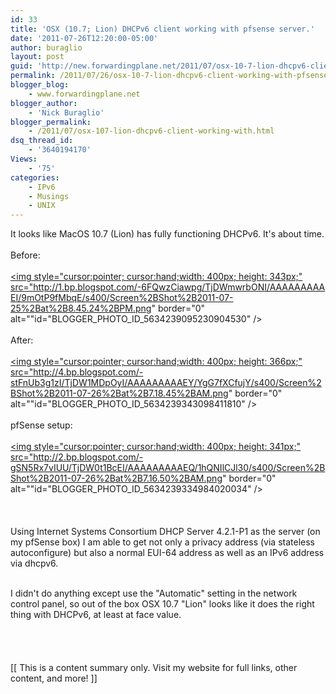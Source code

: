 ```yaml
---
id: 33
title: 'OSX (10.7; Lion) DHCPv6 client working with pfsense server.'
date: '2011-07-26T12:20:00-05:00'
author: buraglio
layout: post
guid: 'http://new.forwardingplane.net/2011/07/osx-10-7-lion-dhcpv6-client-working-with-pfsense-server/'
permalink: /2011/07/26/osx-10-7-lion-dhcpv6-client-working-with-pfsense-server/
blogger_blog:
    - www.forwardingplane.net
blogger_author:
    - 'Nick Buraglio'
blogger_permalink:
    - /2011/07/osx-107-lion-dhcpv6-client-working-with.html
dsq_thread_id:
    - '3640194170'
Views:
    - '75'
categories:
    - IPv6
    - Musings
    - UNIX
---
```


It looks like MacOS 10.7 (Lion) has fully functioning DHCPv6.  It's about time.<br /><br />Before:<br /><br /><a href="http://1.bp.blogspot.com/-6FQwzCiawpg/TjDWmwrbONI/AAAAAAAAAEI/9mOtP9fMbqE/s1600/Screen%2BShot%2B2011-07-25%2Bat%2B8.45.24%2BPM.png"><img style="cursor:pointer; cursor:hand;width: 400px; height: 343px;" src="http://1.bp.blogspot.com/-6FQwzCiawpg/TjDWmwrbONI/AAAAAAAAAEI/9mOtP9fMbqE/s400/Screen%2BShot%2B2011-07-25%2Bat%2B8.45.24%2BPM.png" border="0" alt=""id="BLOGGER_PHOTO_ID_5634239095230904530" /></a><br /><br />After:<br /><br /><a href="http://4.bp.blogspot.com/-stFnUb3g1zI/TjDW1MDpOyI/AAAAAAAAAEY/YgG7fXCfujY/s1600/Screen%2BShot%2B2011-07-26%2Bat%2B7.18.45%2BAM.png"><img style="cursor:pointer; cursor:hand;width: 400px; height: 366px;" src="http://4.bp.blogspot.com/-stFnUb3g1zI/TjDW1MDpOyI/AAAAAAAAAEY/YgG7fXCfujY/s400/Screen%2BShot%2B2011-07-26%2Bat%2B7.18.45%2BAM.png" border="0" alt=""id="BLOGGER_PHOTO_ID_5634239343098411810" /></a><br /><br />pfSense setup:<br /><br /><a href="http://2.bp.blogspot.com/-gSN5Rx7vIUU/TjDW0t1BcEI/AAAAAAAAAEQ/1hQNIlCJl30/s1600/Screen%2BShot%2B2011-07-26%2Bat%2B7.16.50%2BAM.png"><img style="cursor:pointer; cursor:hand;width: 400px; height: 341px;" src="http://2.bp.blogspot.com/-gSN5Rx7vIUU/TjDW0t1BcEI/AAAAAAAAAEQ/1hQNIlCJl30/s400/Screen%2BShot%2B2011-07-26%2Bat%2B7.16.50%2BAM.png" border="0" alt=""id="BLOGGER_PHOTO_ID_5634239334984020034" /></a><br /><br /><br /><br />Using Internet Systems Consortium DHCP Server 4.2.1-P1 as the server (on my pfSense box) I am able to get not only a privacy address (via stateless autoconfigure) but also a normal EUI-64 address as well as an IPv6 address via dhcpv6. <div><br /></div><div>I didn't do anything except use the "Automatic" setting in the network control panel, so out of the box OSX 10.7 "Lion" looks like it does the right thing with DHCPv6, at least at face value.<br /><br /><div><div><span><span style="white-space: pre;"><br /></span></span></div><div><br /></div><br /></div></div><div>[[ This is a content summary only. Visit my website for full links, other content, and more! ]]</div>
